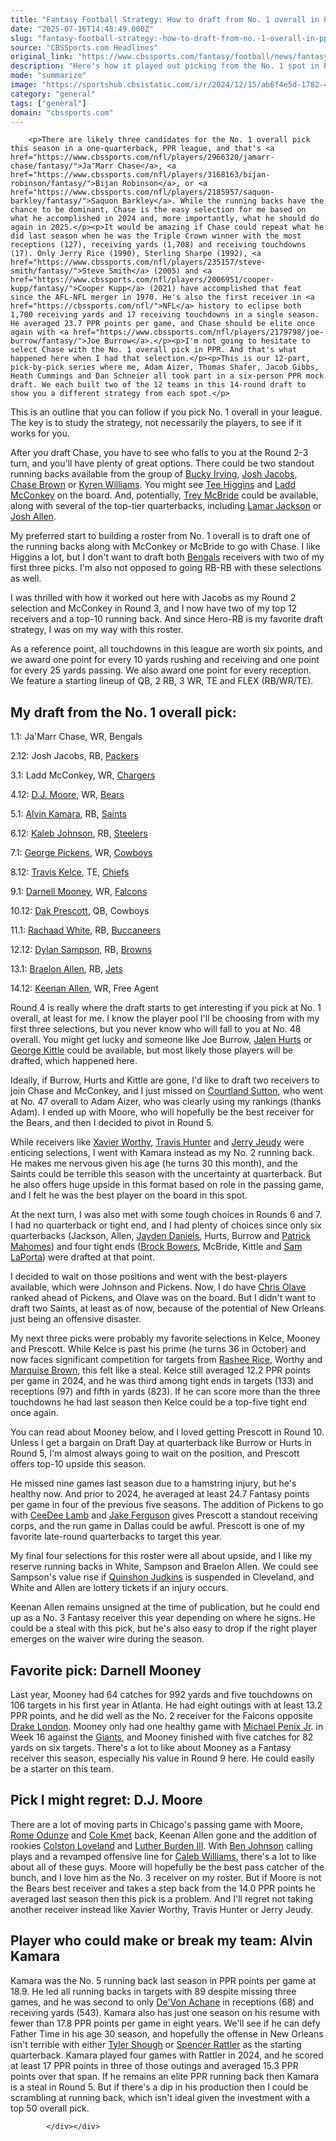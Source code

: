 ```yaml
---
title: "Fantasy Football Strategy: How to draft from No. 1 overall in PPR leagues; full results, favorite picks, more"
date: "2025-07-16T14:48:49.000Z"
slug: "fantasy-football-strategy:-how-to-draft-from-no.-1-overall-in-ppr-leagues-full-results-favorite-picks-more"
source: "CBSSports.com Headlines"
original_link: "https://www.cbssports.com/fantasy/football/news/fantasy-football-strategy-how-to-draft-from-no-1-overall-in-ppr-leagues-full-results-favorite-picks-more/"
description: "Here's how it played out picking from the No. 1 spot in PPR"
mode: "summarize"
image: "https://sportshub.cbsistatic.com/i/r/2024/12/15/ab6f4e5d-1782-4734-a6a5-967bbbe1797a/thumbnail/1200x675/0cd4e2b5baa13d51f8dafadffa23ad8a/getty-alvin-kamara-saints-week-13.jpg"
category: "general"
tags: ["general"]
domain: "cbssports.com"
---
```

<div id="readability-page-1" class="page"><div>
        
        
                            
                
        <p>There are likely three candidates for the No. 1 overall pick this season in a one-quarterback, PPR league, and that's <a href="https://www.cbssports.com/nfl/players/2966320/jamarr-chase/fantasy/">Ja'Marr Chase</a>, <a href="https://www.cbssports.com/nfl/players/3168163/bijan-robinson/fantasy/">Bijan Robinson</a>, or <a href="https://www.cbssports.com/nfl/players/2185957/saquon-barkley/fantasy/">Saquon Barkley</a>. While the running backs have the chance to be dominant, Chase is the easy selection for me based on what he accomplished in 2024 and, more importantly, what he should do again in 2025.</p><p>It would be amazing if Chase could repeat what he did last season when he was the Triple Crown winner with the most receptions (127), receiving yards (1,708) and receiving touchdowns (17). Only Jerry Rice (1990), Sterling Sharpe (1992), <a href="https://www.cbssports.com/nfl/players/235157/steve-smith/fantasy/">Steve Smith</a> (2005) and <a href="https://www.cbssports.com/nfl/players/2006951/cooper-kupp/fantasy/">Cooper Kupp</a> (2021) have accomplished that feat since the AFL-NFL merger in 1970. He's also the first receiver in <a href="https://cbssports.com/nfl/">NFL</a> history to eclipse both 1,700 receiving yards and 17 receiving touchdowns in a single season. He averaged 23.7 PPR points per game, and Chase should be elite once again with <a href="https://www.cbssports.com/nfl/players/2179798/joe-burrow/fantasy/">Joe Burrow</a>.</p><p>I'm not going to hesitate to select Chase with the No. 1 overall pick in PPR. And that's what happened here when I had that selection.</p><p>This is our 12-part, pick-by-pick series where me, Adam Aizer, Thomas Shafer, Jacob Gibbs, Heath Cummings and Dan Schneier all took part in a six-person PPR mock draft. We each built two of the 12 teams in this 14-round draft to show you a different strategy from each spot.</p>
        

<p>This is an outline that you can follow if you pick No. 1 overall in your league. The key is to study the strategy, not necessarily the players, to see if it works for you.&nbsp;</p><p>After you draft Chase, you have to see who falls to you at the Round 2-3 turn, and you'll have plenty of great options. There could be two standout running backs available from the group of <a href="https://www.cbssports.com/nfl/players/26693770/bucky-irving/fantasy/">Bucky Irving</a>, <a href="https://www.cbssports.com/nfl/players/2257876/josh-jacobs/fantasy/">Josh Jacobs</a>, <a href="https://www.cbssports.com/nfl/players/2965160/chase-brown/fantasy/">Chase Brown</a> or <a href="https://www.cbssports.com/nfl/players/3121836/kyren-williams/fantasy/">Kyren Williams</a>. You might see <a href="https://www.cbssports.com/nfl/players/2809208/tee-higgins/fantasy/">Tee Higgins</a> and <a href="https://www.cbssports.com/nfl/players/3163962/ladd-mcconkey/fantasy/">Ladd McConkey</a> on the board. And, potentially, <a href="https://www.cbssports.com/nfl/players/2963385/trey-mcbride/fantasy/">Trey McBride</a> could be available, along with several of the top-tier quarterbacks, including <a href="https://www.cbssports.com/nfl/players/2239671/lamar-jackson/fantasy/">Lamar Jackson</a> or <a href="https://www.cbssports.com/nfl/players/2181054/josh-allen/fantasy/">Josh Allen</a>.</p><p>My preferred start to building a roster from No. 1 overall is to draft one of the running backs along with McConkey or McBride to go with Chase. I like Higgins a lot, but I don't want to draft both <a href="https://www.cbssports.com/nfl/teams/CIN/cincinnati-bengals/">Bengals</a> receivers with two of my first three picks. I'm also not opposed to going RB-RB with these selections as well.</p>
        

<p>I was thrilled with how it worked out here with Jacobs as my Round 2 selection and McConkey in Round 3, and I now have two of my top 12 receivers and a top-10 running back. And since Hero-RB is my favorite draft strategy, I was on my way with this roster.</p><p>As a reference point, all touchdowns in this league are worth six points, and we award one point for every 10 yards rushing and receiving and one point for every 25 yards passing. We also award one point for every reception. We feature a starting lineup of QB, 2 RB, 3 WR, TE and FLEX (RB/WR/TE).&nbsp;</p><h2>My draft from the No. 1 overall pick:</h2><p>1.1: Ja'Marr Chase, WR, Bengals</p><p>2.12: Josh Jacobs, RB, <a href="https://www.cbssports.com/nfl/teams/GB/green-bay-packers/">Packers</a></p><p>3.1: Ladd McConkey, WR, <a href="https://www.cbssports.com/nfl/teams/LAC/los-angeles-chargers/">Chargers</a></p><p>4.12: <a href="https://www.cbssports.com/nfl/players/1125258/d-j-moore/fantasy/">D.J. Moore</a>, WR, <a href="https://www.cbssports.com/nfl/teams/CHI/chicago-bears/">Bears</a></p><p>5.1: <a href="https://www.cbssports.com/nfl/players/2082721/alvin-kamara/fantasy/">Alvin Kamara</a>, RB, <a href="https://www.cbssports.com/nfl/teams/NO/new-orleans-saints/">Saints</a></p><p>6.12: <a href="https://www.cbssports.com/nfl/players/2174994/kaleb-johnson/fantasy/">Kaleb Johnson</a>, RB, <a href="https://www.cbssports.com/nfl/teams/PIT/pittsburgh-steelers/">Steelers</a></p><p>7.1: <a href="https://www.cbssports.com/nfl/players/3123212/george-pickens/fantasy/">George Pickens</a>, WR, <a href="https://www.cbssports.com/nfl/teams/DAL/dallas-cowboys/">Cowboys</a></p><p>8.12: <a href="https://www.cbssports.com/nfl/players/1725130/travis-kelce/fantasy/">Travis Kelce</a>, TE, <a href="https://www.cbssports.com/nfl/teams/KC/kansas-city-chiefs/">Chiefs</a></p><p>9.1: <a href="https://www.cbssports.com/nfl/players/2240651/darnell-mooney/fantasy/">Darnell Mooney</a>, WR, <a href="https://www.cbssports.com/nfl/teams/ATL/atlanta-falcons/">Falcons</a></p><p>10.12: <a href="https://www.cbssports.com/nfl/players/1824864/dak-prescott/fantasy/">Dak Prescott</a>, QB, Cowboys</p><p>11.1: <a href="https://www.cbssports.com/nfl/players/3169147/rachaad-white/fantasy/">Rachaad White</a>, RB, <a href="https://www.cbssports.com/nfl/teams/TB/tampa-bay-buccaneers/">Buccaneers</a></p><p>12.12: <a href="https://www.cbssports.com/nfl/players/28912068/dylan-sampson/fantasy/">Dylan Sampson</a>, RB, <a href="https://www.cbssports.com/nfl/teams/CLE/cleveland-browns/">Browns</a></p><p>13.1: <a href="https://www.cbssports.com/nfl/players/26726580/braelon-allen/fantasy/">Braelon Allen</a>, RB, <a href="https://www.cbssports.com/nfl/teams/NYJ/new-york-jets/">Jets</a></p><p>14.12: <a href="https://www.cbssports.com/nfl/players/1737096/keenan-allen/fantasy/">Keenan Allen</a>, WR, Free Agent</p><p>Round 4 is really where the draft starts to get interesting if you pick at No. 1 overall, at least for me. I know the player pool I'll be choosing from with my first three selections, but you never know who will fall to you at No. 48 overall. You might get lucky and someone like Joe Burrow, <a href="https://www.cbssports.com/nfl/players/2240246/jalen-hurts/fantasy/">Jalen Hurts</a> or <a href="https://www.cbssports.com/nfl/players/2818265/george-kittle/fantasy/">George Kittle</a> could be available, but most likely those players will be drafted, which happened here.</p>
        

<p>Ideally, if Burrow, Hurts and Kittle are gone, I'd like to draft two receivers to join Chase and McConkey, and I just missed on <a href="https://www.cbssports.com/nfl/players/2218461/courtland-sutton/fantasy/">Courtland Sutton</a>, who went at No. 47 overall to Adam Aizer, who was clearly using my rankings (thanks Adam). I ended up with Moore, who will hopefully be the best receiver for the Bears, and then I decided to pivot in Round 5.</p><p>While receivers like <a href="https://www.cbssports.com/nfl/players/26730787/xavier-worthy/fantasy/">Xavier Worthy</a>, <a href="https://www.cbssports.com/nfl/players/28909849/travis-hunter/fantasy/">Travis Hunter</a> and <a href="https://www.cbssports.com/nfl/players/2741201/jerry-jeudy/fantasy/">Jerry Jeudy</a> were enticing selections, I went with Kamara instead as my No. 2 running back. He makes me nervous given his age (he turns 30 this month), and the Saints could be terrible this season with the uncertainty at quarterback. But he also offers huge upside in this format based on role in the passing game, and I felt he was the best player on the board in this spot.</p><p>At the next turn, I was also met with some tough choices in Rounds 6 and 7. I had no quarterback or tight end, and I had plenty of choices since only six quarterbacks (Jackson, Allen, <a href="https://www.cbssports.com/nfl/players/3123337/jayden-daniels/fantasy/">Jayden Daniels</a>, Hurts, Burrow and <a href="https://www.cbssports.com/nfl/players/2142052/patrick-mahomes/fantasy/">Patrick Mahomes</a>) and four tight ends (<a href="https://www.cbssports.com/nfl/players/26693971/brock-bowers/fantasy/">Brock Bowers</a>, McBride, Kittle and <a href="https://www.cbssports.com/nfl/players/3124197/sam-laporta/fantasy/">Sam LaPorta</a>) were drafted at that point.</p>
        

<p>I decided to wait on those positions and went with the best-players available, which were Johnson and Pickens. Now, I do have <a href="https://www.cbssports.com/nfl/players/2963666/chris-olave/fantasy/">Chris Olave</a> ranked ahead of Pickens, and Olave was on the board. But I didn't want to draft two Saints, at least as of now, because of the potential of New Orleans just being an offensive disaster.</p><p>My next three picks were probably my favorite selections in Kelce, Mooney and Prescott. While Kelce is past his prime (he turns 36 in October) and now faces significant competition for targets from <a href="https://www.cbssports.com/nfl/players/3124978/rashee-rice/fantasy/">Rashee Rice</a>, Worthy and <a href="https://www.cbssports.com/nfl/players/2804128/marquise-brown/fantasy/">Marquise Brown</a>, this felt like a steal. Kelce still averaged 12.2 PPR points per game in 2024, and he was third among tight ends in targets (133) and receptions (97) and fifth in yards (823). If he can score more than the three touchdowns he had last season then Kelce could be a top-five tight end once again.</p><p>You can read about Mooney below, and I loved getting Prescott in Round 10. Unless I get a bargain on Draft Day at quarterback like Burrow or Hurts in Round 5, I'm almost always going to wait on the position, and Prescott offers top-10 upside this season.&nbsp;</p>
        

<p>He missed nine games last season due to a hamstring injury, but he's healthy now. And prior to 2024, he averaged at least 24.7 Fantasy points per game in four of the previous five seasons. The addition of Pickens to go with <a href="https://www.cbssports.com/nfl/players/2865251/ceedee-lamb/fantasy/">CeeDee Lamb</a> and <a href="https://www.cbssports.com/nfl/players/2867159/jake-ferguson/fantasy/">Jake Ferguson</a> gives Prescott a standout receiving corps, and the run game in Dallas could be awful. Prescott is one of my favorite late-round quarterbacks to target this year.</p><p>My final four selections for this roster were all about upside, and I like my reserve running backs in White, Sampson and Braelon Allen. We could see Sampson's value rise if <a href="https://www.cbssports.com/nfl/players/28878286/quinshon-judkins/fantasy/">Quinshon Judkins</a> is suspended in Cleveland, and White and Allen are lottery tickets if an injury occurs.</p><p>Keenan Allen remains unsigned at the time of publication, but he could end up as a No. 3 Fantasy receiver this year depending on where he signs. He could be a steal with this pick, but he's also easy to drop if the right player emerges on the waiver wire during the season.</p>
        

<h2>Favorite pick: Darnell Mooney</h2><p>Last year, Mooney had 64 catches for 992 yards and five touchdowns on 106 targets in his first year in Atlanta. He had eight outings with at least 13.2 PPR points, and he did well as the No. 2 receiver for the Falcons opposite <a href="https://www.cbssports.com/nfl/players/3127902/drake-london/fantasy/">Drake London</a>. Mooney only had one healthy game with <a href="https://www.cbssports.com/nfl/players/2963496/michael-penix-jr/fantasy/">Michael Penix Jr</a>. in Week 16 against the <a href="https://www.cbssports.com/nfl/teams/NYG/new-york-giants/">Giants</a>, and Mooney finished with five catches for 82 yards on six targets. There's a lot to like about Mooney as a Fantasy receiver this season, especially his value in Round 9 here. He could easily be a starter on this team.</p><h2>Pick I might regret: D.J. Moore</h2><p>There are a lot of moving parts in Chicago's passing game with Moore, <a href="https://www.cbssports.com/nfl/players/3162979/rome-odunze/fantasy/">Rome Odunze</a> and <a href="https://www.cbssports.com/nfl/players/2868619/cole-kmet/fantasy/">Cole Kmet</a> back, Keenan Allen gone and the addition of rookies <a href="https://www.cbssports.com/nfl/players/28874696/colston-loveland/fantasy/">Colston Loveland</a> and <a href="https://www.cbssports.com/nfl/players/28874444/luther-burden-iii/fantasy/">Luther Burden III</a>. With <a href="https://www.cbssports.com/nfl/players/395994/ben-johnson/fantasy/">Ben Johnson</a> calling plays and a revamped offensive line for <a href="https://www.cbssports.com/nfl/players/26695775/caleb-williams/fantasy/">Caleb Williams</a>, there's a lot to like about all of these guys. Moore will hopefully be the best pass catcher of the bunch, and I love him as the No. 3 receiver on my roster. But if Moore is not the Bears best receiver and takes a step back from the 14.0 PPR points he averaged last season then this pick is a problem. And I'll regret not taking another receiver instead like Xavier Worthy, Travis Hunter or Jerry Jeudy.</p><h2>Player who could make or break my team: Alvin Kamara</h2><p>Kamara was the No. 5 running back last season in PPR points per game at 18.9. He led all running backs in targets with 89 despite missing three games, and he was second to only <a href="https://www.cbssports.com/nfl/players/3171161/devon-achane/fantasy/">De'Von Achane</a> in receptions (68) and receiving yards (543). Kamara also has just one season on his resume with fewer than 17.8 PPR points per game in eight years. We'll see if he can defy Father Time in his age 30 season, and hopefully the offense in New Orleans isn't terrible with either <a href="https://www.cbssports.com/nfl/players/2964064/tyler-shough/fantasy/">Tyler Shough</a> or <a href="https://www.cbssports.com/nfl/players/3125863/spencer-rattler/fantasy/">Spencer Rattler</a> as the starting quarterback. Kamara played four games with Rattler in 2024, and he scored at least 17 PPR points in three of those outings and averaged 15.3 PPR points over that span. If he remains an elite PPR running back then Kamara is a steal in Round 5. But if there's a dip in his production then I could be scrambling at running back, which isn't ideal given the investment with a top 50 overall pick.</p>
        




        
            </div></div>